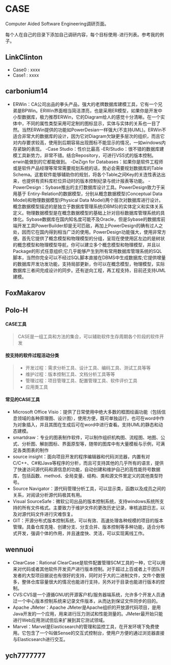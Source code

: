 # CASE

Computer Aided Software Engineering调研页面。

每个人在自己的目录下添加自己调研内容，每个目标使用`-`进行列表。参考我的例子。

## LinkClinton

- Case0 : xxxx
- Case1 : xxxx

## carbonium14

- ERWin：CA公司出品的拳头产品，强大的老牌数据库建模工具，它有一个兄弟是BPWin。ERWin界面相当简洁漂亮，也是采用ER模型，如果你是开发中小型数据库，极力推荐ERWin，它的Diagram给人的感觉十分清晰。在一个实体中，不同的属性类型采用可定制的图标显示，实体与实体的关系也一目了然。当然ERWin提供的功能如PowerDesian一样强大(不支持UML)。ERWin不适合非常大的数据库的设计，因为它对Diagram欠缺更多层次的组织，而且它对内存要求较高，使用到后期容易出现图标不能显示的情况，一如windows内存紧缺的表现。
-Case Studio：性价比最高
-ER/Studio：很不错的数据库建模工具新势力，非常不错。结合Repository，可进行VSS式的版本控制。erwin能做到的它都能做到。
-DeZign for Databases：如果你是软件工程师或是软件产品经理等常常需要规划系统的话，势必会需要规划数据库的Table Schema。这套软件能够辅助你的规划，将各个Table之间Key的关连性表达出来，也提供有资料库栏位异动时的版本控制纪录与统计报表等功能。
-PowerDesign：Sybase推出的主打数据库设计工具。PowerDesign致力于采用基于 Entiry-Relation的数据模型，分别从概念数据模型(Conceptual Data Model)和物理数据模型(Physical Data Model)两个层次对数据库进行设计。概念数据模型描述的是独立于数据库管理系统(DBMS)的实体定义和实体关系定义。物理数据模型是在概念数据模型的基础上针对目标数据库管理系统的具体化。Sybase数据库在国内知名度可能不及Oracle，但是Sybase的数据库前端开发工具PowerBuilder却是无可匹敌，再加上PowerDesign的确有过人之处，因而它在国内得到相当广泛的使用。PowerDesign功能强大，使用非常方便。首先它提供了概念模型和物理模型的分组，呈现在使使用区左边的是树状的概念模型和物理模型导航，你可以建立多个概念模型和物理模型，并且以Package的形式任意组织;它几乎能够产生到所有常用数据库管理系统的SQL脚本，当然你完全可以不经过SQL脚本直接在DBMS中生成数据库;它提供增量的数据库开发功发功能，支持局部更新，你可以在概念模型，物理模型，实际数据库三者间完成设计的同步。还有逆向工程，再工程支持，目前还支持UML建模。

## FoxMakarov

## Polo-H

####  CASE工具

> CASE是一组工具和方法的集合，可以辅助软件生存周期各个阶段的软件开发

#### 按支持的软件过程活动分类
> - 开发过程：需求分析工具、设计工具、编码工具、测试工具等等
> - 维护过程：版本控制工具、文档分析工具等等
> - 管理过程：项目管理工具、配置管理工具、软件评价工具
> - 应用类工具
#### 常见的CASE工具

- Microsoft Office Visio：提供了日常使用中绝大多数的框图绘画功能（包括信息领域的各种原理图、设计图），使用方便，既可单独运行，也可在word中作为对象插入，并且其图在生成后可在word中进行查看。支持UML的静态和动态建模。
- smartdraw：专业的图表制作软件，可以制作组织机构图、流程图、地图、公式、分析图、解剖图标、界面原型等，随带的图库中有大量模板与示例，可满足各类图表的制作
- source insight：面向项目开发的程序编辑器和代码浏览器，内置有对C/C++、C#和Java等程序的分析，而且可支持其他的几乎所有的语言，提供了快速访问源代码和源信息的功能，自动创建和维护自己的高性能符号数据库，包括函数、method、全局变量、结构、类和源文件里定义的其他类型符号。
- Source Navigator：源代码管理分析工具，可以显示类，函数以及成员之间的关系，对阅读分析源代码极其有用。
- Visual SourceSafe：微软公司出品的版本控制系统，支持windows系统所支持的所有文件格式。主要致力于维护文件的更改历史记录，审核追踪日志，以及对源代码文件进行灾难恢复。
- GIT：开源分布式版本控制系统，可以有效、高速处理各种规模的项目的版本管理。具备仓库克隆、创建分支、分支合并、版本控制等多种功能，适合分布式开发，强调个体的作用，并且速度快、灵活，可以实现离线工作。

## wennuoi

 - ClearCase：Rational ClearCase是软件配置管理SCM工具的一种，它可以用来对代码或者其他软件开发资产进行版本控制。对于超过上百或者上千团队开发者的大型项目据说也有很好的支持，同时对于大的二进制文件，文件个数很多，整体仓库容量很大的情况也能进行支持，另外对于目录也能进行版本的控制。
 - CVS:CVS是一个遵循GNU的开源客户机/服务器端系统，允许多个开发人员通过一个中心版本控制系统来记录文件版本，从而达到保证文件同步的目的。
 - Apache JMeter：Apache JMeter是Apache组织的开放源代码项目，是用Java开发的一个应用，用来进行压力测试和性能测量的。JMeter最开始只能进行Web应用测试但后来扩展到其它测试领域。
 - Marvel：Marvel是Elasticsearch的管理和监控工具，在开发环境下免费使用。它包含了一个叫做Sense的交互式控制台，使用户方便的通过浏览器直接与Elasticsearch进行交互。

## ych7777777
